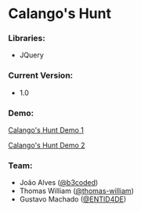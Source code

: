 # Calango's Hunt

### Libraries:
- JQuery

### Current Version:
- 1.0

### Demo:

<a href="http://calangoshunt.herokuapp.com">Calango's Hunt Demo 1</a>

<a href="http://https://b3coded.github.io/calangos-hunt">Calango's Hunt Demo 2</a>

### Team:
 - João Alves (<a href="https://github.com/b3coded" target="_blank">@b3coded</a>)
 - Thomas William (<a href="https://github.com/thomas-william" target="_blank">@thomas-william</a>)
 - Gustavo Machado (<a href="https://github.com/ENTID4DE" target="_blank">@ENTID4DE</a>)
